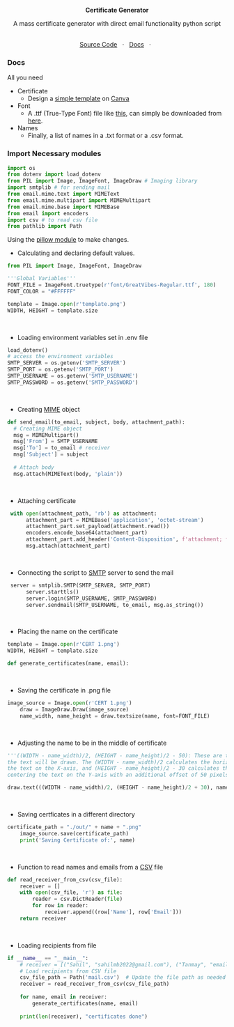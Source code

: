 <p align="center">
  <b>Certificate Generator</b>
</p> 
<p align="center"> A mass certificate generator with direct email functionality python script </p>
<p align="center">
  <br>
  <a href="main.py">Source Code</a> &nbsp; · &nbsp; 
   <a href="#docs">Docs</a> &nbsp; · &nbsp;
   <br>

   ### Docs

All you need

- Certificate
  - Design a [simple template](template.png) on [Canva](https://www.canva.com/)
- Font
  - A .ttf (True-Type Font) file like [this](/font), can simply be downloaded from [here](https://www.google.com/search?q=download+.ttf+fonts).
- Names
  - Finally, a list of names in a .txt format or a .csv format.

### Import Necessary modules
```python
import os
from dotenv import load_dotenv
from PIL import Image, ImageFont, ImageDraw # Imaging library 
import smtplib # for sending mail
from email.mime.text import MIMEText
from email.mime.multipart import MIMEMultipart
from email.mime.base import MIMEBase
from email import encoders
import csv # to read csv file
from pathlib import Path
```
Using the [pillow module](https://pypi.org/project/Pillow/) to make changes.
<br>
- Calculating and declaring default values.
```python
from PIL import Image, ImageFont, ImageDraw

'''Global Variables'''
FONT_FILE = ImageFont.truetype(r'font/GreatVibes-Regular.ttf', 180)
FONT_COLOR = "#FFFFFF"

template = Image.open(r'template.png')
WIDTH, HEIGHT = template.size
```
<br>

- Loading environment variables set in .env file
```python
load_dotenv()
# access the environment variables 
SMTP_SERVER = os.getenv('SMTP_SERVER')
SMTP_PORT = os.getenv('SMTP_PORT')
SMTP_USERNAME = os.getenv('SMTP_USERNAME')
SMTP_PASSWORD = os.getenv('SMTP_PASSWORD')
```

<br>

- Creating [MIME](https://en.wikipedia.org/wiki/MIME#:~:text=Multipurpose%20Internet%20Mail%20Extensions%20MIME,%2C%20images%2C%20and%20application%20programs.) object
```python
def send_email(to_email, subject, body, attachment_path):
  # Creating MIME object
  msg = MIMEMultipart()
  msg['From'] = SMTP_USERNAME
  msg['To'] = to_email # receiver
  msg['Subject'] = subject 
  
  # Attach body
  msg.attach(MIMEText(body, 'plain'))
```
<br>

- Attaching certificate
```python
 with open(attachment_path, 'rb') as attachment:
      attachment_part = MIMEBase('application', 'octet-stream')
      attachment_part.set_payload(attachment.read())
      encoders.encode_base64(attachment_part)
      attachment_part.add_header('Content-Disposition', f'attachment; filename={attachment_path}')
      msg.attach(attachment_part)
```
<br>

- Connecting the script to [SMTP](https://www.geeksforgeeks.org/simple-mail-transfer-protocol-smtp/) server to send the mail
```python
 server = smtplib.SMTP(SMTP_SERVER, SMTP_PORT)
      server.starttls()
      server.login(SMTP_USERNAME, SMTP_PASSWORD)
      server.sendmail(SMTP_USERNAME, to_email, msg.as_string())
```
<br>

- Placing the name on the certificate
```python
template = Image.open(r'CERT 1.png')
WIDTH, HEIGHT = template.size

def generate_certificates(name, email):
```
<br>

- Saving the certificate in .png file
```python
image_source = Image.open(r'CERT 1.png') 
    draw = ImageDraw.Draw(image_source)
    name_width, name_height = draw.textsize(name, font=FONT_FILE)
```
<br>

- Adjusting the name to be in the middle of certificate
```python
'''((WIDTH - name_width)/2, (HEIGHT - name_height)/2 - 50): These are the coordinates where
the text will be drawn. The (WIDTH - name_width)/2 calculates the horizontal position,centering
the text on the X-axis, and (HEIGHT - name_height)/2 - 30 calculates the vertical position,
centering the text on the Y-axis with an additional offset of 50 pixels towards the top.'''

draw.text(((WIDTH - name_width)/2, (HEIGHT - name_height)/2 + 30), name, fill=FONT_COLOR, font=FONT_FILE)
```
<br>

- Saving certficates in a different directory
```python
certificate_path = "./out/" + name + ".png" 
    image_source.save(certificate_path)
    print('Saving Certificate of:', name)
```
<br>

- Function to read names and emails from a [CSV](/mail.csv) file
```python
def read_receiver_from_csv(csv_file):
    receiver = []
    with open(csv_file, 'r') as file:
        reader = csv.DictReader(file)
        for row in reader:
            receiver.append((row['Name'], row['Email']))
    return receiver
```
<br>

- Loading recipients from [](/mail.csv) file
```python
if __name__ == "__main__":
    # receiver = [("Sahil", "sahilmb2022@gmail.com"), ("Tanmay", "email2@gmail.com")]
    # Load recipients from CSV file
    csv_file_path = Path('mail.csv')  # Update the file path as needed
    receiver = read_receiver_from_csv(csv_file_path)
    
    for name, email in receiver:
        generate_certificates(name, email)
        
    print(len(receiver), "certificates done")
```
